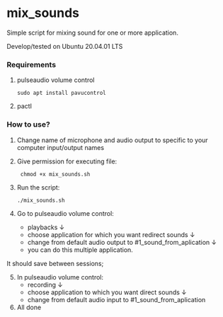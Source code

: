 # mix_sounds
Simple script for mixing sound for one or more application.

Develop/tested on Ubuntu 20.04.01 LTS
### Requirements
1. pulseaudio volume control

	``` sudo apt install pavucontrol ```
	
2. pactl

### How to use?

1. Change name of microphone and audio output to specific to your computer input/output names
2. Give permission for executing file:

	``` chmod +x mix_sounds.sh```
	
3. Run the script:

	``` ./mix_sounds.sh ```
	
4. Go to pulseaudio volume control:
	* playbacks
		↓
	* choose application for which you want redirect sounds
		↓
	* change from default audio output to #1_sound_from_aplication
		↓
	* you can do this multiple application.
	
It should save between sessions;

5. In pulseaudio volume control:
	* recording
		↓
	* choose application to which you want direct sounds
		↓
	* change from default audio input to #1_sound_from_aplication
6. All done
